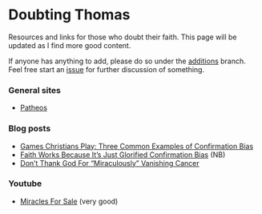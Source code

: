 # Doubting Thomas
Resources and links for those who doubt their faith. This page will be updated as I find more good content.

If anyone has anything to add, please do so under the [additions](https://github.com/shnbwmn/doubting-thomas/tree/additions) branch. Feel free start an [issue](https://github.com/shnbwmn/doubting-thomas/issues) for further discussion of something.

### General sites

* [Patheos](http://www.patheos.com/)

### Blog posts

* [Games Christians Play: Three Common Examples of Confirmation Bias](http://www.patheos.com/blogs/godlessindixie/2014/05/22/games-christians-play-three-common-examples-of-confirmation-bias/)
* [Faith Works Because It’s Just Glorified Confirmation Bias](http://www.patheos.com/blogs/barrierbreaker/faithglorification-of-confirmation-bias/) (NB)
* [Don’t Thank God For “Miraculously” Vanishing Cancer](http://www.patheos.com/blogs/barrierbreaker/dont-thank-god-for-miraculously-vanishing-cancer/)

### Youtube

* [Miracles For Sale](https://www.youtube.com/watch?v=iuP5uOI7Xwc) (very good)
